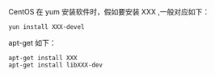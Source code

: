 CentOS 在 yum 安装软件时，假如要安装 XXX ,一般对应如下：
```
yun install XXX-devel
```

apt-get 如下：
```
apt-get install XXX
apt-get install libXXX-dev
```